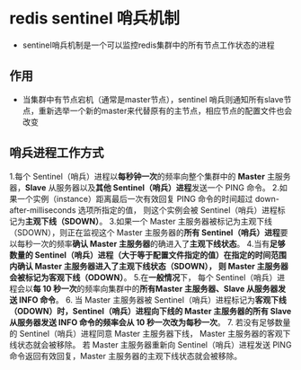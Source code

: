 # redis sentinel 哨兵机制

* sentinel哨兵机制是一个可以监控redis集群中的所有节点工作状态的进程

## 作用
  * 当集群中有节点宕机（通常是master节点），sentinel 哨兵则通知所有slave节点，重新选举一个新的master来代替原有的主节点，相应节点的配置文件也会改变


## 哨兵进程工作方式
  1.每个 Sentinel（哨兵）进程以**每秒钟一次**的频率向整个集群中的 **Master** 主服务器，**Slave** 从服务器以及**其他 Sentinel（哨兵）进程**发送一个 PING 命令。
  2.如果一个实例（instance）距离最后一次有效回复 PING 命令的时间超过 down-after-milliseconds 选项所指定的值， 则这个实例会被 Sentinel（哨兵）进程标记为**主观下线（SDOWN）**。
  3.如果一个 Master 主服务器被标记为主观下线（SDOWN），则正在监视这个 Master 主服务器的**所有 Sentinel（哨兵）进程**要以每秒一次的频率**确认 Master 主服务器**的确进入了**主观下线状态**。
  4.当有**足够数量的 Sentinel（哨兵）**进程（大于等于配置文件指定的值）在指定的时间范围内确认 Master 主服务器进入了主观下线状态（SDOWN）， 则 Master 主服务器会被标记为**客观下线（ODOWN）**。
  5.在**一般情况**下， 每个 Sentinel（哨兵）进程会以**每 10 秒一次**的频率向集群中的**所有Master 主服务器、Slave 从服务器发送 INFO 命令**。
  6. 当 Master 主服务器被 Sentinel（哨兵）进程标记为**客观下线（ODOWN）**时，Sentinel（哨兵）进程向下线的 Master 主服务器的所有 Slave 从服务器发送 INFO 命令的频率会**从 10 秒一次改为每秒一次**。
  7. 若没有足够数量的 Sentinel（哨兵）进程同意 Master 主服务器下线， Master 主服务器的客观下线状态就会被移除。
        若 Master 主服务器重新向 Sentinel（哨兵）进程发送 PING 命令返回有效回复，Master 主服务器的主观下线状态就会被移除。
        
        
        
